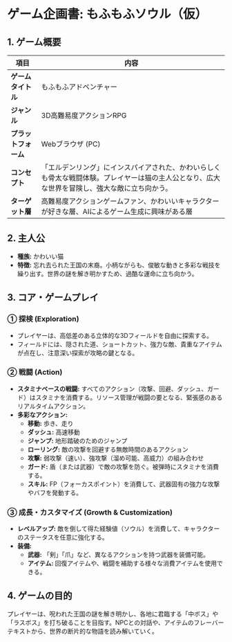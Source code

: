 # ゲーム企画書: もふもふソウル（仮）

## 1. ゲーム概要

|項目|内容|
|---|---|
|**ゲームタイトル**|もふもふアドベンチャー|
|**ジャンル**|3D高難易度アクションRPG|
|**プラットフォーム**|Webブラウザ (PC)|
|**コンセプト**|「エルデンリング」にインスパイアされた、かわいらしくも骨太な戦闘体験。プレイヤーは猫の主人公となり、広大な世界を冒険し、強大な敵に立ち向かう。|
|**ターゲット層**|高難易度アクションゲームファン、かわいいキャラクターが好きな層、AIによるゲーム生成に興味がある層|

## 2. 主人公

- **種族:** かわいい猫
- **特徴:** 忘れ去られた王国の末裔。小柄ながらも、俊敏な動きと多彩な戦技を繰り出す。世界の謎を解き明かすため、過酷な運命に立ち向かう。

## 3. コア・ゲームプレイ

### ① 探検 (Exploration)
- プレイヤーは、高低差のある立体的な3Dフィールドを自由に探索する。
- フィールドには、隠された道、ショートカット、強力な敵、貴重なアイテムが点在し、注意深い探索が攻略の鍵となる。

### ② 戦闘 (Action)
- **スタミナベースの戦闘:** すべてのアクション（攻撃、回避、ダッシュ、ガード）はスタミナを消費する。リソース管理が戦闘の要となる、緊張感のあるリアルタイムアクション。
- **多彩なアクション:**
  - **移動:** 歩き、走り
  - **ダッシュ:** 高速移動
  - **ジャンプ:** 地形踏破のためのジャンプ
  - **ローリング:** 敵の攻撃を回避する無敵時間のあるアクション
  - **攻撃:** 弱攻撃（速い）、強攻撃（溜め可能、高威力）の組み合わせ
  - **ガード:** 盾（または武器）で敵の攻撃を防ぐ。被弾時にスタミナを消費する。
  - **スキル:** FP（フォーカスポイント）を消費して、武器固有の強力な攻撃やバフを発動する。

### ③ 成長・カスタマイズ (Growth & Customization)
- **レベルアップ:** 敵を倒して得た経験値（ソウル）を消費して、キャラクターのステータスを任意に強化する。
- **装備:**
  - **武器:** 「剣」「爪」など、異なるアクションを持つ武器を装備可能。
  - **アイテム:** 回復アイテムや、戦闘を補助する様々な消費アイテムを使用できる。

## 4. ゲームの目的

プレイヤーは、呪われた王国の謎を解き明かし、各地に君臨する「中ボス」や「ラスボス」を打ち破ることを目指す。NPCとの対話や、アイテムのフレーバーテキストから、世界の断片的な物語を読み解いていく。